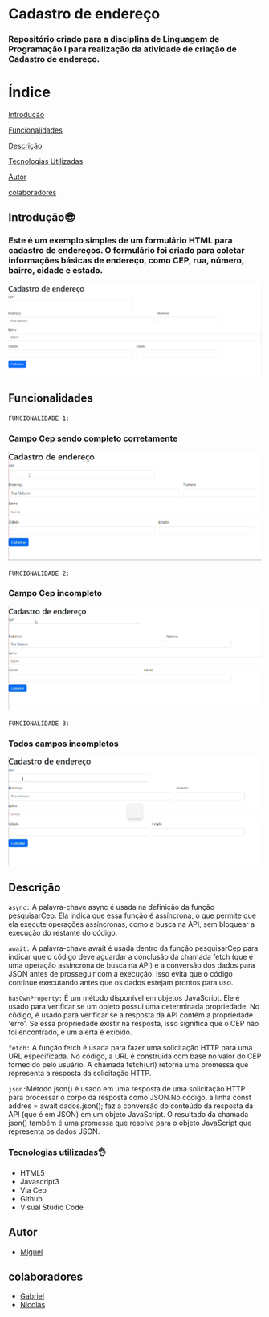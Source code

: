 
# Cadastro de endereço

<h3>Repositório criado para a disciplina de Linguagem de Programação I para realização da atividade de criação de Cadastro de endereço.</h3>

# Índice
[Introdução](#introdução😎)

[Funcionalidades](#funcionalidades)

[Descrição](#descri%C3%A7%C3%A3o) 

[Tecnologias Utilizadas](#tecnologias-utilizadas)  
  
[Autor](#autor)

[colaboradores](#colaboradores)

## Introdução😎
<h3>Este é um exemplo simples de um formulário HTML para cadastro de endereços. O formulário foi criado para coletar informações básicas de endereço, como CEP, rua, número, bairro, cidade e estado.</h3>

![Imagem](imagem890.png)

## Funcionalidades

`FUNCIONALIDADE 1:`
<h3>Campo Cep sendo completo corretamente</h3>

![Gif](cep-correto.gif)

`FUNCIONALIDADE 2:`
<h3>Campo Cep incompleto</h3>

![Gif](cep-incompleto0.gif)

`FUNCIONALIDADE 3:`
<h3>Todos campos incompletos</h3>

![Gif](cep-sem-nada.gif)

## Descrição
`async:` A palavra-chave async é usada na definição da função pesquisarCep. Ela indica que essa função é assíncrona, o que permite que ela execute operações assíncronas, como a busca na API, sem bloquear a execução do restante do código.

`await:` A palavra-chave await é usada dentro da função pesquisarCep para indicar que o código deve aguardar a conclusão da chamada fetch (que é uma operação assíncrona de busca na API) e a conversão dos dados para JSON antes de prosseguir com a execução. Isso evita que o código continue executando antes que os dados estejam prontos para uso.

`hasOwnProperty:` É um método disponível em objetos JavaScript. Ele é usado para verificar se um objeto possui uma determinada propriedade. No código, é usado para verificar se a resposta da API contém a propriedade 'erro'. Se essa propriedade existir na resposta, isso significa que o CEP não foi encontrado, e um alerta é exibido.

`fetch:` A função fetch é usada para fazer uma solicitação HTTP para uma URL especificada.
No código, a URL é construída com base no valor do CEP fornecido pelo usuário.
A chamada fetch(url) retorna uma promessa que representa a resposta da solicitação HTTP.


`json:`Método json() é usado em uma resposta de uma solicitação HTTP para processar o corpo da resposta como JSON.No código, a linha const addres = await dados.json(); faz a conversão do conteúdo da resposta da API (que é em JSON) em um objeto JavaScript.
O resultado da chamada json() também é uma promessa que resolve para o objeto JavaScript que representa os dados JSON.

### Tecnologias utilizadas👌

* HTML5
* Javascript3
* Via Cep
* Github
* Visual Studio Code


## Autor

* [Miguel](https://github.com/miguelitto16)

## colaboradores
* [Gabriel](https://github.com/Braboalenda04)
* [Nicolas](https://github.com/NicolasMussi89)